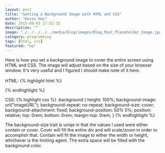 ```yaml
---
layout: post
title: "Setting a Background Image with HTML and CSS"
author: "Kevin Hou"
date: 2015-08-03 17:52:15
description: ""
image: "./../../../../media/blog/images/Blog_Post_Placeholder_Image.jpg"
category: programming
tags: [html, css]
featured: "no"
---
```

Here is how you set a background image to cover the entire screen using HTML and CSS. The image will adjust based on the size of your browser window. It's very useful and I figured I should make note of it here.
<br />
<br />
HTML:
{% highlight html %}
<div class="background">
</div>
{% endhighlight %}

CSS:
{% highlight css %}
.background {
    height: 100%;
    background-image: url("imageURL");
    background-repeat: no-repeat;
    background-size: cover;
    background-attachment: fixed;
    background-position: 50% 0%;
    position: relative;
    top: 0rem;
    bottom: 0rem;
    margin-top: 0rem;
}
{% endhighlight %}
 
The background-size trait is uniqe in that the values I used were either contain or cover. Cover will fill the entire div and will scale/zoom in order to accomplish that. Contain will fit the image to either the width or height, whichever is the limiting agent. The extra space will be filled with the background color.
